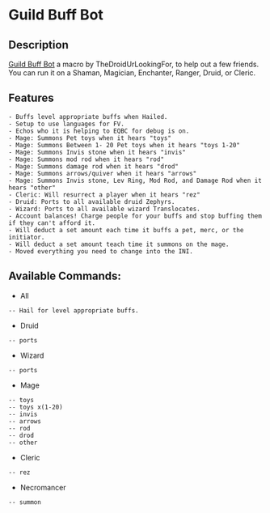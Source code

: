 # Guild Buff Bot

## Description

[Guild Buff Bot](https://macroquest.org/phpBB3/viewtopic.php?f=49&t=20077) a macro by TheDroidUrLookingFor, to help out a few friends. You can run it on a Shaman, Magician, Enchanter, Ranger, Druid, or Cleric.

## Features

`- Buffs level appropriate buffs when Hailed.`  
`- Setup to use languages for FV.`  
`- Echos who it is helping to EQBC for debug is on.`  
`- Mage: Summons Pet toys when it hears "toys"`  
`- Mage: Summons Between 1- 20 Pet toys when it hears "toys 1-20"`  
`- Mage: Summons Invis stone when it hears "invis"`  
`- Mage: Summons mod rod when it hears "rod"`  
`- Mage: Summons damage rod when it hears "drod"`  
`- Mage: Summons arrows/quiver when it hears "arrows"`  
`- Mage: Summons Invis stone, Lev Ring, Mod Rod, and Damage Rod when it hears "other"`  
`- Cleric: Will resurrect a player when it hears "rez"`  
`- Druid: Ports to all available druid Zephyrs.`  
`- Wizard: Ports to all available wizard Translocates.`  
`- Account balances! Charge people for your buffs and stop buffing them if they can't afford it.`  
`- Will deduct a set amount each time it buffs a pet, merc, or the initiator.`  
`- Will deduct a set amount teach time it summons on the mage.`  
`- Moved everything you need to change into the INI.`

## Available Commands:

* All

`-- Hail for level appropriate buffs.`

* Druid

`-- ports`

* Wizard

`-- ports`

* Mage

`-- toys`  
`-- toys x(1-20)`  
`-- invis`  
`-- arrows`  
`-- rod`  
`-- drod`  
`-- other`

* Cleric

`-- rez`

* Necromancer

`-- summon`

